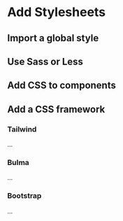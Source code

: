 # Add Stylesheets

## Import a global style

## Use Sass or Less

## Add CSS to components

## Add a CSS framework

### Tailwind
...

### Bulma
...

### Bootstrap
...
